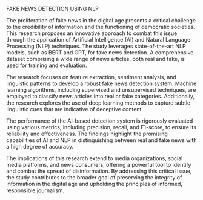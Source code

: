 FAKE NEWS DETECTION USING NLP



The proliferation of fake news in the digital age presents a critical challenge to the credibility of information and the functioning of democratic societies. This research proposes an innovative approach to combat this issue through the application of Artificial Intelligence (AI) and Natural Language Processing (NLP) techniques. The study leverages state-of-the-art NLP models, such as BERT and GPT, for fake news detection. A comprehensive dataset comprising a wide range of news articles, both real and fake, is used for training and evaluation.



The research focuses on feature extraction, sentiment analysis, and linguistic patterns to develop a robust fake news detection system. Machine learning algorithms, including supervised and unsupervised techniques, are employed to classify news articles into real or fake categories. Additionally, the research explores the use of deep learning methods to capture subtle linguistic cues that are indicative of deceptive content.



The performance of the AI-based detection system is rigorously evaluated using various metrics, including precision, recall, and F1-score, to ensure its reliability and effectiveness. The findings highlight the promising capabilities of AI and NLP in distinguishing between real and fake news with a high degree of accuracy. 



The implications of this research extend to media organizations, social media platforms, and news consumers, offering a powerful tool to identify and combat the spread of disinformation. By addressing this critical issue, the study contributes to the broader goal of preserving the integrity of information in the digital age and upholding the principles of informed, responsible journalism.
